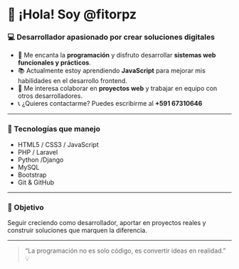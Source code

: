 # 👋 ¡Hola! Soy @fitorpz

### 💻 Desarrollador apasionado por crear soluciones digitales

- 🎯 Me encanta la **programación** y disfruto desarrollar **sistemas web funcionales y prácticos**.
- 📚 Actualmente estoy aprendiendo **JavaScript** para mejorar mis habilidades en el desarrollo frontend.
- 🤝 Me interesa colaborar en **proyectos web** y trabajar en equipo con otros desarrolladores.
- 📞 ¿Quieres contactarme? Puedes escribirme al **+591 67310646**

---

### 🚀 Tecnologías que manejo

- HTML5 / CSS3 / JavaScript
- PHP / Laravel
- Python /Django
- MySQL
- Bootstrap
- Git & GitHub

---

### 🌟 Objetivo

Seguir creciendo como desarrollador, aportar en proyectos reales y construir soluciones que marquen la diferencia.

---

> “La programación no es solo código, es convertir ideas en realidad.” 💡

